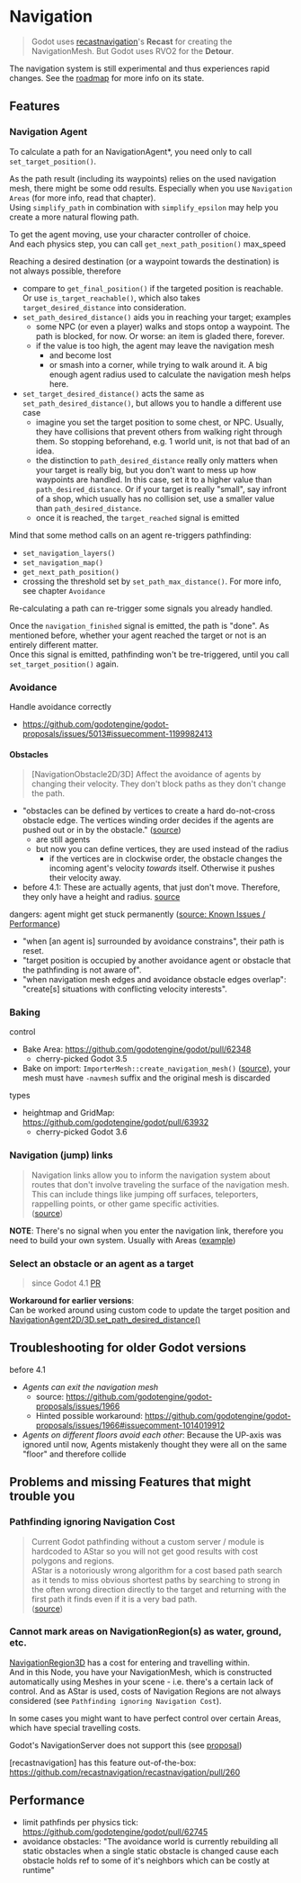 # Navigation

> Godot uses [recastnavigation](https://github.com/recastnavigation/recastnavigation)'s **Recast** for creating the NavigationMesh.
> But Godot uses RVO2 for the **Detour**.

The navigation system is still experimental and thus experiences rapid changes.
See the [roadmap](https://github.com/godotengine/godot/issues/73566) for more info on its state.



## Features

### Navigation Agent

To calculate a path for an NavigationAgent*, you need only to call `set_target_position()`.

As the path result (including its waypoints) relies on the used navigation mesh, there might be some odd results. Especially when you use `Navigation Areas` (for more info, read that chapter).  
Using `simplify_path` in combination with `simplify_epsilon` may help you create a more natural flowing path.

To get the agent moving, use your character controller of choice.  
And each physics step, you can call `get_next_path_position()`
max_speed

Reaching a desired destination (or a waypoint towards the destination) is not always possible, therefore
* compare to `get_final_position()` if the targeted position is reachable. Or use `is_target_reachable()`, which also takes `target_desired_distance` into consideration.
* `set_path_desired_distance()` aids you in reaching your target; examples
  * some NPC (or even a player) walks and stops ontop a waypoint. The path is blocked, for now. Or worse: an item is gladed there, forever.
  * if the value is too high, the agent may leave the navigation mesh
    * and become lost
    * or smash into a corner, while trying to walk around it. A big enough agent radius used to calculate the navigation mesh helps here.
* `set_target_desired_distance()` acts the same as `set_path_desired_distance()`, but allows you to handle a different use case
  * imagine you set the target position to some chest, or NPC. Usually, they have collisions that prevent others from walking right through them. So stopping beforehand, e.g. 1 world unit, is not that bad of an idea.
  * the distinction to `path_desired_distance` really only matters when your target is really big, but you don't want to mess up how waypoints are handled. In this case, set it to a higher value than `path_desired_distance`. Or if your target is really "small", say infront of a shop, which usually has no collision set, use a smaller value than `path_desired_distance`.
  * once it is reached, the `target_reached` signal is emitted

Mind that some method calls on an agent re-triggers pathfinding:
* `set_navigation_layers()`
* `set_navigation_map()`
* `get_next_path_position()`
* crossing the threshold set by `set_path_max_distance()`. For more info, see chapter `Avoidance`

Re-calculating a path can re-trigger some signals you already handled.

Once the `navigation_finished` signal is emitted, the path is "done". As mentioned before, whether your agent reached the target or not is an entirely different matter.  
Once this signal is emitted, pathfinding won't be tre-triggered, until you call `set_target_position()` again.


### Avoidance

Handle avoidance correctly
* https://github.com/godotengine/godot-proposals/issues/5013#issuecomment-1199982413


#### Obstacles

> [NavigationObstacle2D/3D] Affect the avoidance of agents by changing their velocity. They don't block paths as they don't change the path.


* "obstacles can be defined by vertices to create a hard do-not-cross obstacle edge. The vertices winding order decides if the agents are pushed out or in by the obstacle." ([source](https://github.com/godotengine/godot/pull/69988))
  * are still agents
  * but now you can define vertices, they are used instead of the radius
    * if the vertices are in clockwise order, the obstacle changes the incoming agent's velocity _towards_ itself. Otherwise it pushes their velocity away.
* before 4.1: These are actually agents, that just don't move. Therefore, they only have a height and radius. [source](https://github.com/godotengine/godot/blob/master/scene/3d/navigation_obstacle_3d.cpp)

dangers: agent might get stuck permanently ([source: Known Issues / Performance](https://github.com/godotengine/godot/pull/69988))
* "when [an agent is] surrounded by avoidance constrains", their path is reset.
* "target position is occupied by another avoidance agent or obstacle that the pathfinding is not aware of".
* "when navigation mesh edges and avoidance obstacle edges overlap": "create[s] situations with conflicting velocity interests".


### Baking

control
* Bake Area: https://github.com/godotengine/godot/pull/62348
  * cherry-picked Godot 3.5
* Bake on import: `ImporterMesh::create_navigation_mesh()` ([source](https://github.com/godotengine/godot/blob/master/scene/resources/importer_mesh.cpp)), your mesh must have `-navmesh` suffix and the original mesh is discarded


types
* heightmap and GridMap: https://github.com/godotengine/godot/pull/63932
  * cherry-picked Godot 3.6


### Navigation (jump) links

> Navigation links allow you to inform the navigation system about routes that don't involve traveling the surface of the navigation mesh. This can include things like jumping off surfaces, teleporters, rappelling points, or other game specific activities.  
> ([source](https://github.com/godotengine/godot/pull/63479))


**NOTE**: There's no signal when you enter the navigation link, therefore you need to build your own system. Usually with Areas ([example](https://www.youtube.com/watch?v=xeXULKMhAX4))


### Select an obstacle or an agent as a target

> since Godot 4.1 [PR](https://github.com/godotengine/godot/pull/69988)


**Workaround for earlier versions**:  
Can be worked around using custom code to update the target position and [NavigationAgent2D/3D.set_path_desired_distance()](https://github.com/godotengine/godot/pull/62181)


## Troubleshooting for older Godot versions

before 4.1
* _Agents can exit the navigation mesh_
  * source: https://github.com/godotengine/godot-proposals/issues/1966
  * Hinted possible workaround: https://github.com/godotengine/godot-proposals/issues/1966#issuecomment-1014019912
* _Agents on different floors avoid each other_: Because the UP-axis was ignored until now, Agents mistakenly thought they were all on the same "floor" and therefore collide


## Problems and missing Features that might trouble you

### Pathfinding ignoring Navigation Cost

> Current Godot pathfinding without a custom server / module is hardcoded to AStar so you will not get good results with cost polygons and regions.  
> AStar is a notoriously wrong algorithm for a cost based path search as it tends to miss obvious shortest paths by searching to strong in the often wrong direction directly to the target and returning with the first path it finds even if it is a very bad path.  
> ([source](https://www.reddit.com/r/godot/comments/x10o2m/comment/imcgsm1/?utm_source=reddit&utm_medium=web2x&context=3))


### Cannot mark areas on NavigationRegion(s) as water, ground, etc.

[NavigationRegion3D](https://docs.godotengine.org/en/stable/classes/class_navigationregion3d.html) has a cost for entering and travelling within.  
And in this Node, you have your NavigationMesh, which is constructed automatically using Meshes in your scene - i.e. there's a certain lack of control. And as AStar is used, costs of Navigation Regions are not always considered (see `Pathfinding ignoring Navigation Cost`).

In some cases you might want to have perfect control over certain Areas, which have special travelling costs.

Godot's NavigationServer does not support this (see [proposal](https://github.com/godotengine/godot-proposals/issues/5116))

[recastnavigation] has this feature out-of-the-box: https://github.com/recastnavigation/recastnavigation/pull/260


## Performance

* limit pathfinds per physics tick: https://github.com/godotengine/godot/pull/62745
* avoidance obstacles: "The avoidance world is currently rebuilding all static obstacles when a single static obstacle is changed cause each obstacle holds ref to some of it's neighbors which can be costly at runtime"


